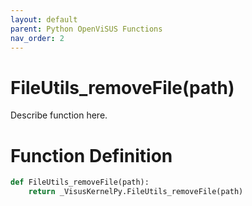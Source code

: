 ```yaml
---
layout: default
parent: Python OpenViSUS Functions
nav_order: 2
---
```


# FileUtils_removeFile(path)

Describe function here.

# Function Definition

```python
def FileUtils_removeFile(path):
    return _VisusKernelPy.FileUtils_removeFile(path)

```